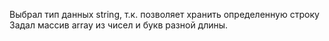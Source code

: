 Выбрал тип данных string, т.к. позволяет хранить определенную строку
Задал массив array из чисел и букв разной длины. 

